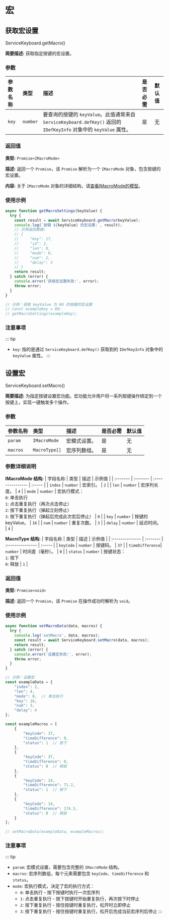 # 宏

## 获取宏设置

ServiceKeyboard.getMacro()

**简要描述:**
获取指定按键的宏设置。

### 参数
| 参数名称 | 类型     | 描述                                                                                                | 是否必需 | 默认值 |
| :------- | :------- | :-------------------------------------------------------------------------------------------------- | :------- | :----- |
| `key`    | `number` | 要查询的按键的 `keyValue`。此值通常来自 `ServiceKeyboard.defKey()` 返回的 `IDefKeyInfo` 对象中的 `keyValue` 属性。 | 是       | 无     |

### 返回值
**类型:** `Promise<IMacroMode>`

**描述:** 返回一个 `Promise`，该 `Promise` 解析为一个 `IMacroMode` 对象，包含按键的宏设置。

**内容:** 关于 `IMacroMode` 对象的详细结构，请[查看IMacroMode的模型](/keyboard/model#宏)。

### 使用示例
```js
async function getMacroSettings(keyValue) {
  try {
    const result = await ServiceKeyboard.getMacro(keyValue);
    console.log(`按键 ${keyValue} 的宏设置:`, result);
    // 示例返回数据:
    // {
    //     "key": 17,
    //     "id": 2,
    //     "len": 0,
    //     "mode": 0,
    //     "num": 2,
    //     "delay": 3
    // }
    return result;
  } catch (error) {
    console.error('获取宏设置失败:', error);
    throw error;
  }
}

// 示例：获取 keyValue 为 80 的按键的宏设置
// const exampleKey = 80;
// getMacroSettings(exampleKey);
```

### 注意事项

::: tip
*   `key`: 指的是通过 `ServiceKeyboard.defKey()` 获取到的 `IDefKeyInfo` 对象中的 `keyValue` 属性。
:::

## 设置宏

ServiceKeyboard.setMacro()

**简要描述:**
为指定按键设置宏功能。宏功能允许用户将一系列按键操作绑定到一个按键上，实现一键触发多个操作。

### 参数
| 参数名称     | 类型                    | 描述                                                                                                | 是否必需 | 默认值 |
| :----------- | :---------------------- | :-------------------------------------------------------------------------------------------------- | :------- | :----- |
| `param`      | `IMacroMode`           | 宏模式设置。                                                                                        | 是       | 无     |
| `macros`     | `MacroType[]`          | 宏序列数组。                                                                                        | 是       | 无     |

### 参数详细说明

**IMacroMode 结构:**
| 字段名称 | 类型     | 描述             | 示例值 |
| :------- | :------- | :--------------- | :----- |
| `index`  | `number` | 宏索引。         | `2`    |
| `len`    | `number` | 宏序列长度。     | `4`    |
| `mode`   | `number` | 宏执行模式：<br/>`0`: 单击执行<br/>`1`: 点击重复执行（再次点击停止）<br/>`2`: 按下重复执行（弹起立刻停止）<br/>`3`: 按下重复执行（弹起后完成此次宏后停止） | `0`    |
| `key`    | `number` | 按键的keyValue。 | `16`   |
| `num`    | `number` | 重复次数。       | `3`    |
| `delay`  | `number` | 延迟时间。       | `4`    |

**MacroType 结构:**
| 字段名称        | 类型     | 描述             | 示例值 |
| :-------------- | :------- | :--------------- | :----- |
| `keyCode`       | `number` | 按键码。         | `37`   |
| `timeDifference`| `number` | 时间差（毫秒）。 | `0`    |
| `status`        | `number` | 按键状态：<br/>`1`: 按下<br/>`0`: 释放 | `1`    |

### 返回值
**类型:** `Promise<void>`

**描述:** 返回一个 `Promise`，该 `Promise` 在操作成功时解析为 `void`。

### 使用示例
```js
async function setMacroData(data, macros) {
  try {
    console.log('setMacro', data, macros);
    const result = await ServiceKeyboard.setMacro(data, macros);
    return result;
  } catch (error) {
    console.error('设置宏失败:', error);
    throw error;
  }
}

// 示例：设置宏
const exampleData = {
    "index": 2,
    "len": 4,
    "mode": 0,  // 单击执行
    "key": 16,
    "num": 3,
    "delay": 4
};

const exampleMacros = [
    {
        "keyCode": 37,
        "timeDifference": 0,
        "status": 1  // 按下
    },
    {
        "keyCode": 37,
        "timeDifference": 0,
        "status": 0  // 释放
    },
    {
        "keyCode": 14,
        "timeDifference": 71.2,
        "status": 1  // 按下
    },
    {
        "keyCode": 14,
        "timeDifference": 174.3,
        "status": 0  // 释放
    }
];

// setMacroData(exampleData, exampleMacros);
```

### 注意事项

::: tip
*   `param`: 宏模式设置，需要包含完整的 `IMacroMode` 结构。
*   `macros`: 宏序列数组，每个元素需要包含 `keyCode`、`timeDifference` 和 `status`。
*   `mode`: 宏执行模式，决定了宏的执行方式：
    *   `0`: 单击执行 - 按下按键时执行一次宏序列
    *   `1`: 点击重复执行 - 按下按键时开始重复执行，再次按下时停止
    *   `2`: 按下重复执行 - 按住按键时重复执行，松开时立即停止
    *   `3`: 按下重复执行 - 按住按键时重复执行，松开后完成当前宏序列后停止
:::

